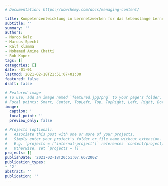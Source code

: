 ```yaml
---
# Documentation: https://wowchemy.com/docs/managing-content/

title: Kompetenzentwicklung in Lernnetzwerken für das lebenslange Lernen Zusammenfassung
subtitle: ''
summary: ''
authors:
- Marco Kalz
- Marcus Specht
- Ralf Klamma
- Mohamed Amine Chatti
- Rob Koper
tags: []
categories: []
date: -01-01
lastmod: 2021-02-18T21:51:07+01:00
featured: false
draft: false

# Featured image
# To use, add an image named `featured.jpg/png` to your page's folder.
# Focal points: Smart, Center, TopLeft, Top, TopRight, Left, Right, BottomLeft, Bottom, BottomRight.
image:
  caption: ''
  focal_point: ''
  preview_only: false

# Projects (optional).
#   Associate this post with one or more of your projects.
#   Simply enter your project's folder or file name without extension.
#   E.g. `projects = ["internal-project"]` references `content/project/deep-learning/index.md`.
#   Otherwise, set `projects = []`.
projects: []
publishDate: '2021-02-18T20:51:07.667200Z'
publication_types:
- '2'
abstract: ''
publication: ''
---
```

